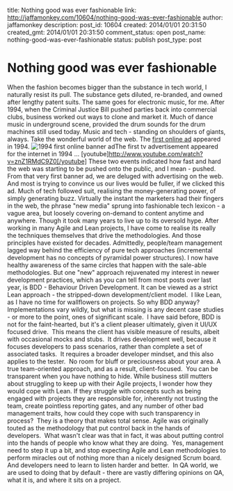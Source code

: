 title: Nothing good was ever fashionable
link: http://jaffamonkey.com/10604/nothing-good-was-ever-fashionable
author: jaffamonkey
description: 
post_id: 10604
created: 2014/01/01 20:31:50
created_gmt: 2014/01/01 20:31:50
comment_status: open
post_name: nothing-good-was-ever-fashionable
status: publish
post_type: post

# Nothing good was ever fashionable

When the fashion becomes bigger than the substance in tech world, I naturally resist its pull. The substance gets diluted, re-branded, and owned after lengthy patent suits. The same goes for electronic music, for me. After 1994, when the Criminal Justice Bill pushed parties back into commercial clubs, business worked out ways to clone and market it. Much of dance music in underground scene, provided the drum sounds for the drum machines still used today. Music and tech - standing on shoulders of giants, always. Take the wonderful world of the web. The [first online ad](http://www.wired.com/thisdayintech/2010/10/1027hotwired-banner-ads/) appeared in 1994. ![1994 first online banner ad](/wp-content/uploads/2013/12/first-banner-adcredit-hotwired.jpg)The first tv advertisement appeared for the internet in 1994 ... [youtube]http://www.youtube.com/watch?v=znZ1RMdC9Z0[/youtube]  These two events indicated how fast and hard the web was starting to be pushed onto the public, and I mean - pushed. From that very first banner ad, we are deluged with advertising on the web. And most is trying to convince us our lives would be fuller, if we clicked this ad. Much of tech followed suit, realising the money-generating power, of simply generating buzz. Virtually the instant the marketers had their fingers in the web, the phrase "new media" sprung into fashionable tech lexicon - a vague area, but loosely covering on-demand to content anytime and anywhere. Though it took many years to live up to its oversold hype. After working in many Agile and Lean projects, I have come to realise its really the techniques themselves that drive the methodologies. And those principles have existed for decades. Admittedly, people/team management lagged way behind the efficiency of pure tech approaches (incremental development has no concepts of pyramidal power structures). I now have healthy awareness of the same circles that happen with the sale-able methodologies. But one "new" approach rejuvenated my interest in newer development practices, which as you can tell from most posts over last year, is BDD - Behaviour Driven Development. It can be viewed as a strict Lean approach - the stripped-down development/client model.  I like Lean, as I have no time for wallflowers on projects. So why BDD anyway? Implementations vary wildly, but what is missing is any decent case studies - or more to the point, ones of significant scale.  I have said before, BDD is not for the faint-hearted, but it's a client pleaser ultimately, given it UI/UX focused drive.  This means the client has visible measure of results, albeit with occasional mocks and stubs.  It drives development well, because it focuses developers to pass scenarios, rather than complete a set of associated tasks.  It requires a broader developer mindset, and this also applies to the tester.  No room for bluff or preciousness about your area. A true team-oriented approach, and as a result, client-focused.  You can be transparent when you have nothing to hide. While business still mutters about struggling to keep up with their Agile projects, I wonder how they would cope with Lean. If they struggle with concepts such as being engaged with projects they are responsible for, inherently not trusting the team, create pointless reporting gates, and any number of other bad management traits, how could they cope with such transparency in process?  They is a theory that makes total sense. Agile was originally touted as the methodology that put control back in the hands of developers.  What wasn't clear was that in fact, it was about putting control into the hands of people who know what they are doing.  Yes, management need to step it up a bit, and stop expecting Agile and Lean methodologies to perform miracles out of nothing more than a nicely designed Scrum board.  And developers need to learn to listen harder and better.  In QA world, we are used to doing that by default - there are vastly differing opinions on QA, what it is, and where it sits on a project.